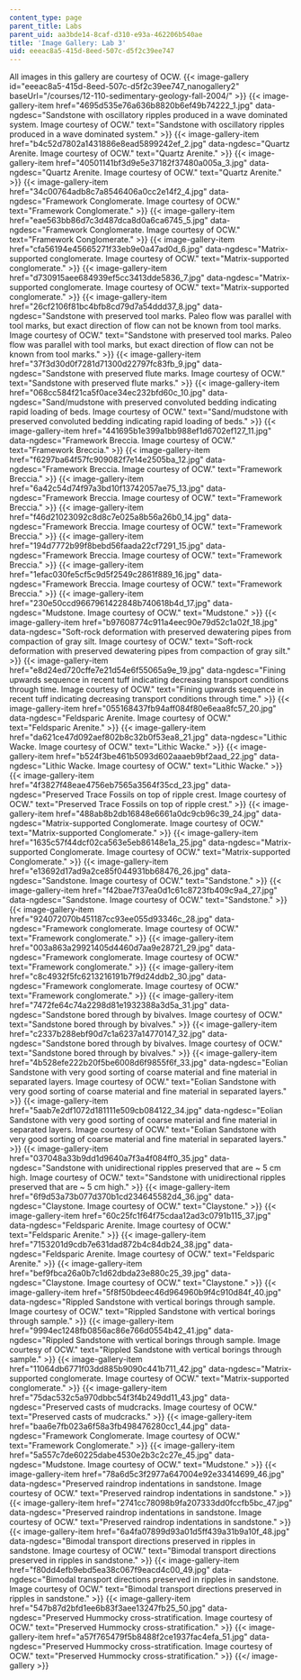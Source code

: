 ```yaml
---
content_type: page
parent_title: Labs
parent_uid: aa3bde14-8caf-d310-e93a-462206b540ae
title: 'Image Gallery: Lab 3'
uid: eeeac8a5-415d-8eed-507c-d5f2c39ee747
---
```


All images in this gallery are courtesy of OCW.
{{< image-gallery id="eeeac8a5-415d-8eed-507c-d5f2c39ee747_nanogallery2" baseUrl="/courses/12-110-sedimentary-geology-fall-2004/" >}}
{{< image-gallery-item href="4695d535e76a636b8820b6ef49b74222_1.jpg" data-ngdesc="Sandstone with oscillatory ripples produced in a wave dominated system. Image courtesy of OCW." text="Sandstone with oscillatory ripples produced in a wave dominated system." >}}
{{< image-gallery-item href="b4c52d7802a1431886e8ead5899242ef_2.jpg" data-ngdesc="Quartz Arenite. Image courtesy of OCW." text="Quartz Arenite." >}}
{{< image-gallery-item href="40501141bf3d9e5e37182f37480a005a_3.jpg" data-ngdesc="Quartz Arenite. Image courtesy of OCW." text="Quartz Arenite." >}}
{{< image-gallery-item href="34c00764adb8c7a8546406a0cc2e14f2_4.jpg" data-ngdesc="Framework Conglomerate. Image courtesy of OCW." text="Framework Conglomerate." >}}
{{< image-gallery-item href="eae563bb86d7c3d487dca8d0a6ca6745_5.jpg" data-ngdesc="Framework Conglomerate. Image courtesy of OCW." text="Framework Conglomerate." >}}
{{< image-gallery-item href="cfa56194e45665271f33eb9e0a47ad0d_6.jpg" data-ngdesc="Matrix-supported conglomerate. Image courtesy of OCW." text="Matrix-supported conglomerate." >}}
{{< image-gallery-item href="d730915aee684939ef5cc3413dde5836_7.jpg" data-ngdesc="Matrix-supported conglomerate. Image courtesy of OCW." text="Matrix-supported conglomerate." >}}
{{< image-gallery-item href="26cf2106f81bc4bfb8cd79d7a54ddd37_8.jpg" data-ngdesc="Sandstone with preserved tool marks. Paleo flow was parallel with tool marks, but exact direction of flow can not be known from tool marks. Image courtesy of OCW." text="Sandstone with preserved tool marks. Paleo flow was parallel with tool marks, but exact direction of flow can not be known from tool marks." >}}
{{< image-gallery-item href="37f3d30d0f7281d71300d22797fc83fb_9.jpg" data-ngdesc="Sandstone with preserved flute marks. Image courtesy of OCW." text="Sandstone with preserved flute marks." >}}
{{< image-gallery-item href="068cc584f21ca5f0ace34ec232bfd60c_10.jpg" data-ngdesc="Sand/mudstone with preserved convoluted bedding indicating rapid loading of beds. Image courtesy of OCW." text="Sand/mudstone with preserved convoluted bedding indicating rapid loading of beds." >}}
{{< image-gallery-item href="441695b1e399a1bb988ef1d6702ef127_11.jpg" data-ngdesc="Framework Breccia. Image courtesy of OCW." text="Framework Breccia." >}}
{{< image-gallery-item href="f6297ba64f57fc909082f7e14e2505ba_12.jpg" data-ngdesc="Framework Breccia. Image courtesy of OCW." text="Framework Breccia." >}}
{{< image-gallery-item href="6a42c54d74f97a3bd10f13742057ae75_13.jpg" data-ngdesc="Framework Breccia. Image courtesy of OCW." text="Framework Breccia." >}}
{{< image-gallery-item href="f46d21023092c8d8c7e025a8b56a26b0_14.jpg" data-ngdesc="Framework Breccia. Image courtesy of OCW." text="Framework Breccia." >}}
{{< image-gallery-item href="194d7772b99f8bebd56faada22cf7291_15.jpg" data-ngdesc="Framework Breccia. Image courtesy of OCW." text="Framework Breccia." >}}
{{< image-gallery-item href="1efac030fe5cf5c9d5f2549c2861f889_16.jpg" data-ngdesc="Framework Breccia. Image courtesy of OCW." text="Framework Breccia." >}}
{{< image-gallery-item href="230e50ccd9667961422848b740618b4d_17.jpg" data-ngdesc="Mudstone. Image courtesy of OCW." text="Mudstone." >}}
{{< image-gallery-item href="b97608774c911a4eec90e79d52c1a02f_18.jpg" data-ngdesc="Soft-rock deformation with preserved dewatering pipes from compaction of gray silt. Image courtesy of OCW." text="Soft-rock deformation with preserved dewatering pipes from compaction of gray silt." >}}
{{< image-gallery-item href="e8d24ed720cffe7e21d54e6f55065a9e_19.jpg" data-ngdesc="Fining upwards sequence in recent tuff indicating decreasing transport conditions through time. Image courtesy of OCW." text="Fining upwards sequence in recent tuff indicating decreasing transport conditions through time." >}}
{{< image-gallery-item href="055168437fb94aff084f80e6eaa8fc57_20.jpg" data-ngdesc="Feldsparic Arenite. Image courtesy of OCW." text="Feldsparic Arenite." >}}
{{< image-gallery-item href="da621ce47d092aef802b8c32b0f53ea8_21.jpg" data-ngdesc="Lithic Wacke. Image courtesy of OCW." text="Lithic Wacke." >}}
{{< image-gallery-item href="b524f3be461b5093d602aaaeb9bf2aad_22.jpg" data-ngdesc="Lithic Wacke. Image courtesy of OCW." text="Lithic Wacke." >}}
{{< image-gallery-item href="4f3827f48eae4756eb7565a3564f35cd_23.jpg" data-ngdesc="Preserved Trace Fossils on top of ripple crest. Image courtesy of OCW." text="Preserved Trace Fossils on top of ripple crest." >}}
{{< image-gallery-item href="488ab8b2db16848e6661a0dc9cb96c39_24.jpg" data-ngdesc="Matrix-supported Conglomerate. Image courtesy of OCW." text="Matrix-supported Conglomerate." >}}
{{< image-gallery-item href="1635c57f44dcf02ca563e5eb86148e1a_25.jpg" data-ngdesc="Matrix-supported Conglomerate. Image courtesy of OCW." text="Matrix-supported Conglomerate." >}}
{{< image-gallery-item href="e13692d17ad9a2ce85f044931bb68476_26.jpg" data-ngdesc="Sandstone. Image courtesy of OCW." text="Sandstone." >}}
{{< image-gallery-item href="f42bae7f37ea0d1c61c8723fb409c9a4_27.jpg" data-ngdesc="Sandstone. Image courtesy of OCW." text="Sandstone." >}}
{{< image-gallery-item href="924072070b451187cc93ee055d93346c_28.jpg" data-ngdesc="Framework conglomerate. Image courtesy of OCW." text="Framework conglomerate." >}}
{{< image-gallery-item href="003a863a29921405d4460d7aa9e28721_29.jpg" data-ngdesc="Framework conglomerate. Image courtesy of OCW." text="Framework conglomerate." >}}
{{< image-gallery-item href="c8c4932f5fc6213216191b7f9d24ddb2_30.jpg" data-ngdesc="Framework conglomerate. Image courtesy of OCW." text="Framework conglomerate." >}}
{{< image-gallery-item href="7472fe64c74a2298d81e1932388a3d5a_31.jpg" data-ngdesc="Sandstone bored through by bivalves. Image courtesy of OCW." text="Sandstone bored through by bivalves." >}}
{{< image-gallery-item href="c2337b288ebf90d7c1a6237a14770147_32.jpg" data-ngdesc="Sandstone bored through by bivalves. Image courtesy of OCW." text="Sandstone bored through by bivalves." >}}
{{< image-gallery-item href="4b528efe222b20f5be6008d6f9855f6f_33.jpg" data-ngdesc="Eolian Sandstone with very good sorting of coarse material and fine material in separated layers. Image courtesy of OCW." text="Eolian Sandstone with very good sorting of coarse material and fine material in separated layers." >}}
{{< image-gallery-item href="5aab7e2df1072d181111e509cb084122_34.jpg" data-ngdesc="Eolian Sandstone with very good sorting of coarse material and fine material in separated layers. Image courtesy of OCW." text="Eolian Sandstone with very good sorting of coarse material and fine material in separated layers." >}}
{{< image-gallery-item href="037048a33b9dd1d9640a7f3a4f084ff0_35.jpg" data-ngdesc="Sandstone with unidirectional ripples preserved that are ~ 5 cm high. Image courtesy of OCW." text="Sandstone with unidirectional ripples preserved that are ~ 5 cm high." >}}
{{< image-gallery-item href="6f9d53a73b077d370b1cd234645582d4_36.jpg" data-ngdesc="Claystone. Image courtesy of OCW." text="Claystone." >}}
{{< image-gallery-item href="60c25fc1f64f75cdaa12ad3c0791b115_37.jpg" data-ngdesc="Feldsparic Arenite. Image courtesy of OCW." text="Feldsparic Arenite." >}}
{{< image-gallery-item href="7153201d9cdb7e631dad872b4c84db24_38.jpg" data-ngdesc="Feldsparic Arenite. Image courtesy of OCW." text="Feldsparic Arenite." >}}
{{< image-gallery-item href="bef9fbca26a0b7c1d62dbda23e880c25_39.jpg" data-ngdesc="Claystone. Image courtesy of OCW." text="Claystone." >}}
{{< image-gallery-item href="5f8f50bdeec46d964960b9f4c910d84f_40.jpg" data-ngdesc="Rippled Sandstone with vertical borings through sample. Image courtesy of OCW." text="Rippled Sandstone with vertical borings through sample." >}}
{{< image-gallery-item href="9994ec1248fb0856ac86e766d0554b42_41.jpg" data-ngdesc="Rippled Sandstone with vertical borings through sample. Image courtesy of OCW." text="Rippled Sandstone with vertical borings through sample." >}}
{{< image-gallery-item href="11064db6771f03dd885b9090c441b711_42.jpg" data-ngdesc="Matrix-supported conglomerate. Image courtesy of OCW." text="Matrix-supported conglomerate." >}}
{{< image-gallery-item href="75dac532c5a970dbbc54f3f4b249dd11_43.jpg" data-ngdesc="Preserved casts of mudcracks. Image courtesy of OCW." text="Preserved casts of mudcracks." >}}
{{< image-gallery-item href="baa6e7fb023a6f58a3fb498476280cc1_44.jpg" data-ngdesc="Framework Conglomerate. Image courtesy of OCW." text="Framework Conglomerate." >}}
{{< image-gallery-item href="5a557c7de60225dabe4530e2b3c2c27e_45.jpg" data-ngdesc="Mudstone. Image courtesy of OCW." text="Mudstone." >}}
{{< image-gallery-item href="78a6d5c3f2977a647004e92e33414699_46.jpg" data-ngdesc="Preserved raindrop indentations in sandstone. Image courtesy of OCW." text="Preserved raindrop indentations in sandstone." >}}
{{< image-gallery-item href="2741cc78098b9fa207333dd0fccfb5bc_47.jpg" data-ngdesc="Preserved raindrop indentations in sandstone. Image courtesy of OCW." text="Preserved raindrop indentations in sandstone." >}}
{{< image-gallery-item href="6a4fa07899d93a01d5ff439a31b9a10f_48.jpg" data-ngdesc="Bimodal transport directions preserved in ripples in sandstone. Image courtesy of OCW." text="Bimodal transport directions preserved in ripples in sandstone." >}}
{{< image-gallery-item href="f80dd4efb9ebd5ea38c067f9eacd4c00_49.jpg" data-ngdesc="Bimodal transport directions preserved in ripples in sandstone. Image courtesy of OCW." text="Bimodal transport directions preserved in ripples in sandstone." >}}
{{< image-gallery-item href="547b87d2bfd1ee6b83f3aee13247fb25_50.jpg" data-ngdesc="Preserved Hummocky cross-stratification. Image courtesy of OCW." text="Preserved Hummocky cross-stratification." >}}
{{< image-gallery-item href="a57f765479f5b8488f2ce1937fac4efa_51.jpg" data-ngdesc="Preserved Hummocky cross-stratification. Image courtesy of OCW." text="Preserved Hummocky cross-stratification." >}}
{{</ image-gallery >}}